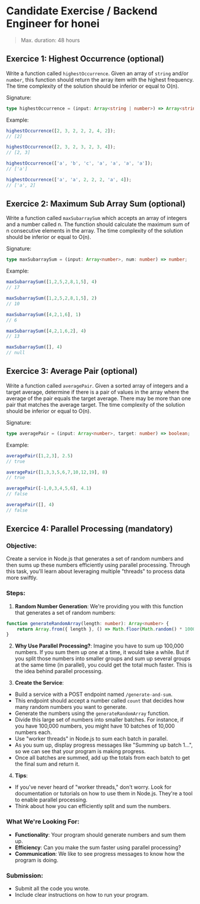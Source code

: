 # Candidate Exercise / Backend Engineer for honei

> Max. duration: 48 hours

## Exercice 1: Highest Occurrence (optional)

Write a function called `highestOccurrence`. Given an array of `string` and/or `number`, this function should return the array item with the highest frequency. The time complexity of the solution should be inferior or equal to O(n).

Signature:

```ts
type highestOccurrence = (input: Array<string | number>) => Array<string | number>;
```

Example:

```ts
highestOccurrence([2, 3, 2, 2, 2, 4, 2]);
// [2]

highestOccurrence([2, 3, 2, 3, 2, 3, 4]);
// [2, 3]

highestOccurrence(['a', 'b', 'c', 'a', 'a', 'a', 'a']);
// ['a']

highestOccurrence(['a', 'a', 2, 2, 2, 'a', 4]);
// ['a', 2]
```

## Exercice 2: Maximum Sub Array Sum (optional)

Write a function called `maxSubarraySum` which accepts an array of integers and a number called n. The function should calculate the maximum sum of n consecutive elements in the array. The time complexity of the solution should be inferior or equal to O(n).

Signature:

```ts
type maxSubarraySum = (input: Array<number>, num: number) => number;
```

Example:

```ts
maxSubarraySum([1,2,5,2,8,1,5], 4)
// 17

maxSubarraySum([1,2,5,2,8,1,5], 2)
// 10

maxSubarraySum([4,2,1,6], 1)
// 6

maxSubarraySum([4,2,1,6,2], 4)
// 13

maxSubarraySum([], 4)
// null
```

## Exercice 3: Average Pair (optional)

Write a function called `averagePair`. Given a sorted array of integers and a target average, determine if there is a pair of values in the array where the average of the pair equals the target average. There may be more than one pair that matches the average target. The time complexity of the solution should be inferior or equal to O(n).

Signature:

```ts
type averagePair = (input: Array<number>, target: number) => boolean;
```

Example:

```ts
averagePair([1,2,3], 2.5)
// true

averagePair([1,3,3,5,6,7,10,12,19], 8)
// true

averagePair([-1,0,3,4,5,6], 4.1)
// false

averagePair([], 4)
// false
```


## Exercice 4: Parallel Processing (mandatory)

### Objective:

Create a service in Node.js that generates a set of random numbers and then sums up these numbers efficiently using parallel processing. Through this task, you'll learn about leveraging multiple "threads" to process data more swiftly.

### Steps:

1.  **Random Number Generation**:
We're providing you with this function that generates a set of random numbers:

```ts
function generateRandomArray(length: number): Array<number> {
    return Array.from({ length }, () => Math.floor(Math.random() * 1000));
} 
```

2.  **Why Use Parallel Processing?**:
Imagine you have to sum up 100,000 numbers. If you sum them up one at a time, it would take a while. But if you split those numbers into smaller groups and sum up several groups at the same time (in parallel), you could get the total much faster. This is the idea behind parallel processing.

3.  **Create the Service**:
-   Build a service with a POST endpoint named `/generate-and-sum`.
-   This endpoint should accept a number called `count` that decides how many random numbers you want to generate.
-   Generate the numbers using the `generateRandomArray` function.
-   Divide this large set of numbers into smaller batches. For instance, if you have 100,000 numbers, you might have 10 batches of 10,000 numbers each.
-   Use "worker threads" in Node.js to sum each batch in parallel.
-   As you sum up, display progress messages like "Summing up batch 1...", so we can see that your program is making progress.
-   Once all batches are summed, add up the totals from each batch to get the final sum and return it.

4.  **Tips**:
-   If you've never heard of "worker threads," don't worry. Look for documentation or tutorials on how to use them in Node.js. They're a tool to enable parallel processing.
-   Think about how you can efficiently split and sum the numbers.

### What We're Looking For:
-   **Functionality**: Your program should generate numbers and sum them up.
-   **Efficiency**: Can you make the sum faster using parallel processing?
-   **Communication**: We like to see progress messages to know how the program is doing.

### Submission:
-   Submit all the code you wrote.
-   Include clear instructions on how to run your program.
